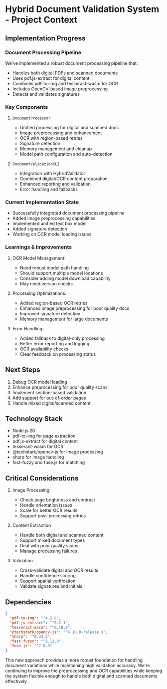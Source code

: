# Hybrid Document Validation System - Project Context

## Implementation Progress 

### Document Processing Pipeline
We've implemented a robust document processing pipeline that:
- Handles both digital PDFs and scanned documents
- Uses pdf.js-extract for digital content
- Combines pdf-to-img and tesseract-wasm for OCR 
- Includes OpenCV-based image preprocessing
- Detects and validates signatures

### Key Components
1. `DocumentProcessor`
   - Unified processing for digital and scanned docs
   - Image preprocessing and enhancement
   - OCR with region-based retries
   - Signature detection
   - Memory management and cleanup
   - Model path configuration and auto-detection

2. `DocumentValidationCLI`
   - Integration with HybridValidator
   - Combined digital/OCR content preparation
   - Enhanced reporting and validation
   - Error handling and fallbacks

### Current Implementation State
- Successfully integrated document processing pipeline
- Added image preprocessing capabilities
- Implemented unified text box model
- Added signature detection
- Working on OCR model loading issues

### Learnings & Improvements
1. OCR Model Management:
   - Need robust model path handling
   - Should support multiple model locations
   - Consider adding model download capability
   - May need version checks

2. Processing Optimizations:
   - Added region-based OCR retries
   - Enhanced image preprocessing for poor quality docs
   - Improved signature detection
   - Memory management for large documents

3. Error Handling:
   - Added fallback to digital-only processing
   - Better error reporting and logging
   - OCR availability checks
   - Clear feedback on processing status

## Next Steps
1. Debug OCR model loading
2. Enhance preprocessing for poor quality scans
3. Implement section-based validation
4. Add support for out-of-order pages
5. Handle mixed digital/scanned content

## Technology Stack
- Node.js 20
- pdf-to-img for page extraction
- pdf.js-extract for digital content
- tesseract-wasm for OCR
- @techstark/opencv-js for image processing
- sharp for image handling
- fast-fuzzy and fuse.js for matching

## Critical Considerations
1. Image Processing
   - Check page brightness and contrast
   - Handle orientation issues
   - Scale for better OCR results
   - Support post-processing retries

2. Content Extraction
   - Handle both digital and scanned content
   - Support mixed document types
   - Deal with poor quality scans
   - Manage processing failures

3. Validation
   - Cross-validate digital and OCR results
   - Handle confidence scoring
   - Support spatial verification
   - Validate signatures and initials

## Dependencies
```json
{
  "pdf-to-img": "^4.2.0",
  "pdf.js-extract": "^0.2.1", 
  "tesseract-wasm": "^0.10.0",
  "@techstark/opencv-js": "^4.10.0-release.1",
  "sharp": "^0.33.5",
  "fast-fuzzy": "^1.12.0",
  "fuse.js": "^7.0.0"
}
```

This new approach provides a more robust foundation for handling document variations while maintaining high validation accuracy. We're continuing to improve the preprocessing and OCR capabilities while keeping the system flexible enough to handle both digital and scanned documents effectively.